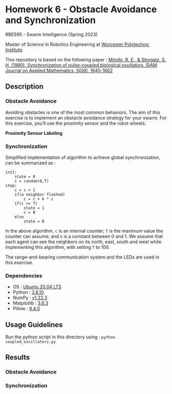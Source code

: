 # Homework 6 - Obstacle Avoidance and Synchronization

RBE595 - Swarm Intelligence (Spring 2023)

Master of Science in Robotics Engineering at [Worcester Polytechnic Institute](https://www.wpi.edu/)

This repository is based on the following paper : [Mirollo, R. E., & Strogatz, S. H. (1990). Synchronization of pulse-coupled biological oscillators. SIAM Journal on Applied Mathematics, 50(6), 1645-1662](https://epubs.siam.org/doi/10.1137/0150098)

## Description

### Obstacle Avoidance

Avoiding obstacles is one of the most common behaviors. The aim of this exercise is to implement
an obstacle avoidance strategy for your swarm. For this exercise, you’ll use the proximity sensor and
the robot wheels.

**Proximity Sensor Labeling**



### Synchronization

Simplified implementation of algorithm to achieve global synchronization, can be summarized as :

```
init:
    state = 0
    c = random(0,T)
step:
    c = c + 1
    if(a neighbor flashed)
        c = c + k * c
    if(c >= T)
        state = 1
        c = 0
    else
        state = 0
```

In the above algorithm, `c` is an internal counter; `T` is the maximum value the counter can assume; and `k` is a constant between 0 and 1. We assume that each agent can see the neighbors on its north, east, south and west while implementing this algorithm, with setting `T` to 100.

The range-and-bearing communication system and the LEDs are used in this exercise.

### Dependencies
- OS : [Ubuntu 20.04 LTS](https://releases.ubuntu.com/20.04/)
- Python : [3.8.10](https://www.python.org/downloads/release/python-3810/)
- NumPy : [v1.22.3](https://numpy.org/)
- Matplotlib : [3.6.3](https://matplotlib.org/stable/index.html)
- Pillow : [9.4.0](https://pillow.readthedocs.io/en/stable/)

## Usage Guidelines

Run the python script in this directory using : `python coupled_oscillators.py`

## Results

### Obstacle Avoidance



### Synchronization

